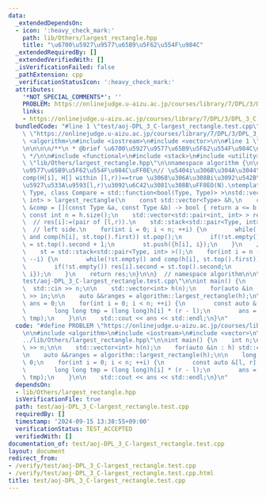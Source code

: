 ```yaml
---
data:
  _extendedDependsOn:
  - icon: ':heavy_check_mark:'
    path: lib/Others/largest_rectangle.hpp
    title: "\u6700\u5927\u9577\u65B9\u5F62\u554F\u984C"
  _extendedRequiredBy: []
  _extendedVerifiedWith: []
  _isVerificationFailed: false
  _pathExtension: cpp
  _verificationStatusIcon: ':heavy_check_mark:'
  attributes:
    '*NOT_SPECIAL_COMMENTS*': ''
    PROBLEM: https://onlinejudge.u-aizu.ac.jp/courses/library/7/DPL/3/DPL_3_C
    links:
    - https://onlinejudge.u-aizu.ac.jp/courses/library/7/DPL/3/DPL_3_C
  bundledCode: "#line 1 \"test/aoj-DPL_3_C-largest_rectangle.test.cpp\"\n#define PROBLEM\
    \ \"https://onlinejudge.u-aizu.ac.jp/courses/library/7/DPL/3/DPL_3_C\"\n\n#include\
    \ <algorithm>\n#include <iostream>\n#include <vector>\n\n#line 1 \"lib/Others/largest_rectangle.hpp\"\
    \n\n\n\n/**\n * @brief \u6700\u5927\u9577\u65B9\u5F62\u554F\u984C\n * @docs docs/Others/largest_rectangle.md\n\
    \ */\n\n#include <functional>\n#include <stack>\n#include <utility>\n#line 13\
    \ \"lib/Others/largest_rectangle.hpp\"\n\nnamespace algorithm {\n\n// \u6700\u5927\
    \u9577\u65B9\u5F62\u554F\u984C\uFF0E\n// \u5404i\u306B\u304A\u3044\u3066\uFF0C\
    comp(H[i], H[] within [l,r))==true \u3068\u306A\u308Bi\u3092\u542B\u3080\u6700\
    \u5927\u533A\u9593[l,r)\u3092\u6C42\u3081\u308B\uFF0EO(N).\ntemplate <typename\
    \ Type, class Compare = std::function<bool(Type, Type)> >\nstd::vector<std::pair<int,\
    \ int> > largest_rectangle(\n    const std::vector<Type> &h,\n    const Compare\
    \ &comp = [](const Type &a, const Type &b) -> bool { return a <= b; }) {\n   \
    \ const int n = h.size();\n    std::vector<std::pair<int, int> > res(n, {0, n});\
    \  // res[i]:=(pair of [l,r)).\n    std::stack<std::pair<Type, int> > st;\n  \
    \  // left side.\n    for(int i = 0; i < n; ++i) {\n        while(!st.empty()\
    \ and comp(h[i], st.top().first)) st.pop();\n        if(!st.empty()) res[i].first\
    \ = st.top().second + 1;\n        st.push({h[i], i});\n    }\n    // right side.\n\
    \    st = std::stack<std::pair<Type, int> >();\n    for(int i = n - 1; i >= 0;\
    \ --i) {\n        while(!st.empty() and comp(h[i], st.top().first)) st.pop();\n\
    \        if(!st.empty()) res[i].second = st.top().second;\n        st.push({h[i],\
    \ i});\n    }\n    return res;\n}\n\n}  // namespace algorithm\n\n\n#line 8 \"\
    test/aoj-DPL_3_C-largest_rectangle.test.cpp\"\n\nint main() {\n    int n;\n  \
    \  std::cin >> n;\n\n    std::vector<int> h(n);\n    for(auto &in : h) std::cin\
    \ >> in;\n\n    auto &&ranges = algorithm::largest_rectangle(h);\n\n    long long\
    \ ans = 0;\n    for(int i = 0; i < n; ++i) {\n        const auto &[l, r] = ranges[i];\n\
    \        long long tmp = (long long)h[i] * (r - l);\n        ans = std::max(ans,\
    \ tmp);\n    }\n\n    std::cout << ans << std::endl;\n}\n"
  code: "#define PROBLEM \"https://onlinejudge.u-aizu.ac.jp/courses/library/7/DPL/3/DPL_3_C\"\
    \n\n#include <algorithm>\n#include <iostream>\n#include <vector>\n\n#include \"\
    ../lib/Others/largest_rectangle.hpp\"\n\nint main() {\n    int n;\n    std::cin\
    \ >> n;\n\n    std::vector<int> h(n);\n    for(auto &in : h) std::cin >> in;\n\
    \n    auto &&ranges = algorithm::largest_rectangle(h);\n\n    long long ans =\
    \ 0;\n    for(int i = 0; i < n; ++i) {\n        const auto &[l, r] = ranges[i];\n\
    \        long long tmp = (long long)h[i] * (r - l);\n        ans = std::max(ans,\
    \ tmp);\n    }\n\n    std::cout << ans << std::endl;\n}\n"
  dependsOn:
  - lib/Others/largest_rectangle.hpp
  isVerificationFile: true
  path: test/aoj-DPL_3_C-largest_rectangle.test.cpp
  requiredBy: []
  timestamp: '2024-09-15 13:38:55+09:00'
  verificationStatus: TEST_ACCEPTED
  verifiedWith: []
documentation_of: test/aoj-DPL_3_C-largest_rectangle.test.cpp
layout: document
redirect_from:
- /verify/test/aoj-DPL_3_C-largest_rectangle.test.cpp
- /verify/test/aoj-DPL_3_C-largest_rectangle.test.cpp.html
title: test/aoj-DPL_3_C-largest_rectangle.test.cpp
---
```

